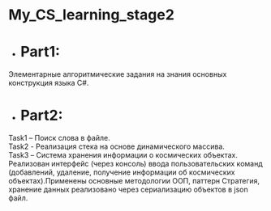 # My_CS_learning_stage2

- # Part1:  

Элементарные алгоритмические задания на знания основных конструкция языка С#.

- # Part2:  

Task1 – Поиск слова в файле.  
Task2 - Реализация стека на основе динамического массива.   
Task3 – Система хранения информации о космических объектах. Реализован интерфейс (через консоль) ввода пользовательских команд (добавлений, удаление, получение информации об космических объектах).Применены основные методологии ООП, паттерн Стратегия, хранение данных реализовано через сериализацию объектов в json файл.

